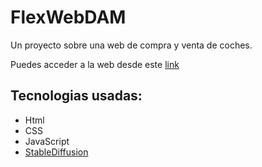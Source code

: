 # FlexWebDAM
Un proyecto sobre una web de compra y venta de coches.

Puedes acceder a la web desde este [link](https://papiricoh.github.io/FlexWebDAM/)

## Tecnologias usadas:
- Html
- CSS
- JavaScript
- [StableDiffusion](https://github.com/AUTOMATIC1111/stable-diffusion-webui)